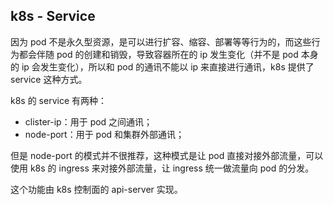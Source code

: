 ## k8s - Service

因为 pod 不是永久型资源，是可以进行扩容、缩容、部署等等行为的，而这些行为都会伴随 pod 的创建和销毁，导致容器所在的 ip 发生变化（并不是 pod 本身的 ip 会发生变化），所以和 pod 的通讯不能以 ip 来直接进行通讯，k8s 提供了 service 这种方式。

k8s 的 service 有两种：
- clister-ip：用于 pod 之间通讯；
- node-port：用于 pod 和集群外部通讯；

但是 node-port 的模式并不很推荐，这种模式是让 pod 直接对接外部流量，可以使用 k8s 的 ingress 来对接外部流量，让 ingress 统一做流量向 pod 的分发。

这个功能由 k8s 控制面的 api-server 实现。
